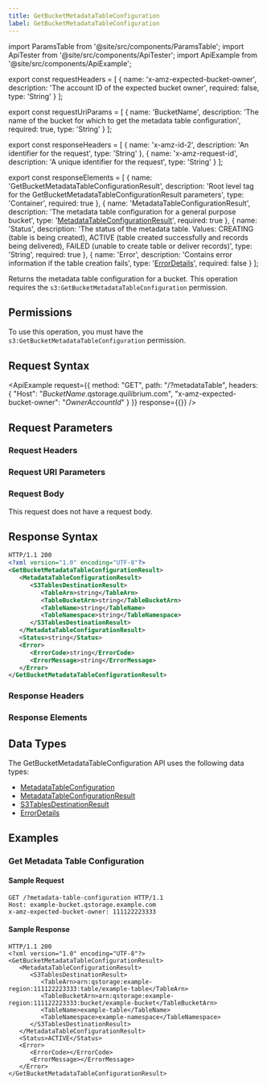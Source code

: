 ```yaml
---
title: GetBucketMetadataTableConfiguration
label: GetBucketMetadataTableConfiguration
---
```


import ParamsTable from '@site/src/components/ParamsTable';
import ApiTester from '@site/src/components/ApiTester';
import ApiExample from '@site/src/components/ApiExample';

export const requestHeaders = [
  {
    name: 'x-amz-expected-bucket-owner',
    description: 'The account ID of the expected bucket owner',
    required: false,
    type: 'String'
  }
];

export const requestUriParams = [
  {
    name: 'BucketName',
    description: 'The name of the bucket for which to get the metadata table configuration',
    required: true,
    type: 'String'
  }
];

export const responseHeaders = [
  {
    name: 'x-amz-id-2',
    description: 'An identifier for the request',
    type: 'String'
  },
  {
    name: 'x-amz-request-id',
    description: 'A unique identifier for the request',
    type: 'String'
  }
];

export const responseElements = [
  {
    name: 'GetBucketMetadataTableConfigurationResult',
    description: 'Root level tag for the GetBucketMetadataTableConfigurationResult parameters',
    type: 'Container',
    required: true
  },
  {
    name: 'MetadataTableConfigurationResult',
    description: 'The metadata table configuration for a general purpose bucket',
    type: '<a href="../data-types/metadata-table-configuration-result">MetadataTableConfigurationResult</a>',
    required: true
  },
  {
    name: 'Status',
    description: 'The status of the metadata table. Values: CREATING (table is being created), ACTIVE (table created successfully and records being delivered), FAILED (unable to create table or deliver records)',
    type: 'String',
    required: true
  },
  {
    name: 'Error',
    description: 'Contains error information if the table creation fails',
    type: '<a href="../data-types/error-details">ErrorDetails</a>',
    required: false
  }
];

Returns the metadata table configuration for a bucket. This operation requires the `s3:GetBucketMetadataTableConfiguration` permission.

## Permissions
To use this operation, you must have the `s3:GetBucketMetadataTableConfiguration` permission.

## Request Syntax

<ApiExample
  request={{
    method: "GET",
    path: "/?metadataTable",
    headers: {
      "Host": "_BucketName_.qstorage.quilibrium.com",
      "x-amz-expected-bucket-owner": "_OwnerAccountId_"
    }
  }}
  response={{}}
/>

## Request Parameters

### Request Headers
<ParamsTable parameters={requestHeaders} />

### Request URI Parameters
<ParamsTable parameters={requestUriParams} />

### Request Body
This request does not have a request body.

## Response Syntax

```xml
HTTP/1.1 200
<?xml version="1.0" encoding="UTF-8"?>
<GetBucketMetadataTableConfigurationResult>
   <MetadataTableConfigurationResult>
      <S3TablesDestinationResult>
         <TableArn>string</TableArn>
         <TableBucketArn>string</TableBucketArn>
         <TableName>string</TableName>
         <TableNamespace>string</TableNamespace>
      </S3TablesDestinationResult>
   </MetadataTableConfigurationResult>
   <Status>string</Status>
   <Error>
      <ErrorCode>string</ErrorCode>
      <ErrorMessage>string</ErrorMessage>
   </Error>
</GetBucketMetadataTableConfigurationResult>
```

### Response Headers
<ParamsTable parameters={responseHeaders} />

### Response Elements
<ParamsTable parameters={responseElements} typesEnabled />

## Data Types

The GetBucketMetadataTableConfiguration API uses the following data types:

- [MetadataTableConfiguration](../data-types/metadata-table-configuration)
- [MetadataTableConfigurationResult](../data-types/metadata-table-configuration-result)
- [S3TablesDestinationResult](../data-types/s3-tables-destination-result)
- [ErrorDetails](../data-types/error-details)

## Examples

### Get Metadata Table Configuration

#### Sample Request
```http
GET /?metadata-table-configuration HTTP/1.1
Host: example-bucket.qstorage.example.com
x-amz-expected-bucket-owner: 111122223333
```

#### Sample Response
```http
HTTP/1.1 200
<?xml version="1.0" encoding="UTF-8"?>
<GetBucketMetadataTableConfigurationResult>
   <MetadataTableConfigurationResult>
      <S3TablesDestinationResult>
         <TableArn>arn:qstorage:example-region:111122223333:table/example-table</TableArn>
         <TableBucketArn>arn:qstorage:example-region:111122223333:bucket/example-bucket</TableBucketArn>
         <TableName>example-table</TableName>
         <TableNamespace>example-namespace</TableNamespace>
      </S3TablesDestinationResult>
   </MetadataTableConfigurationResult>
   <Status>ACTIVE</Status>
   <Error>
      <ErrorCode></ErrorCode>
      <ErrorMessage></ErrorMessage>
   </Error>
</GetBucketMetadataTableConfigurationResult>
```

<ApiTester
  method="GET"
  endpoint="/?metadata-table-configuration"
  headers={requestHeaders}
/>
